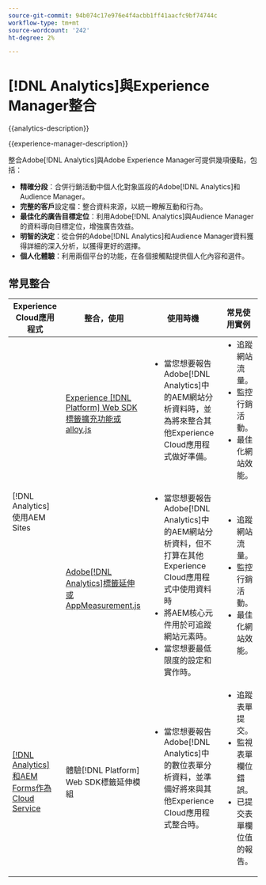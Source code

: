 ```yaml
---
source-git-commit: 94b074c17e976e4f4acbb1ff41aacfc9bf74744c
workflow-type: tm+mt
source-wordcount: '242'
ht-degree: 2%

---
```



# [!DNL Analytics]與Experience Manager整合

{{analytics-description}}

{{experience-manager-description}}

整合Adobe[!DNL Analytics]與Adobe Experience Manager可提供幾項優點，包括：

+ **精確分段**：合併行銷活動中個人化對象區段的Adobe[!DNL Analytics]和Audience Manager。
+ **完整的客戶**&#x200B;設定檔：整合資料來源，以統一瞭解互動和行為。
+ **最佳化的廣告目標定位**：利用Adobe[!DNL Analytics]與Audience Manager的資料導向目標定位，增強廣告效益。
+ **明智的決定**：從合併的Adobe[!DNL Analytics]和Audience Manager資料獲得詳細的深入分析，以獲得更好的選擇。
+ **個人化體驗**：利用兩個平台的功能，在各個接觸點提供個人化內容和選件。

## 常見整合

<table>
    <thead>
        <tr>
            <th>Experience Cloud應用程式</th>
            <th>整合，使用</th>
            <th>使用時機</th>
            <th>常見使用實例</th>
        </tr>
    </thead>
    <tbody>
        <tr>
            <td rowspan="2">[!DNL Analytics] 使用AEM Sites</a></td>
            <td><a href="https://experienceleague.adobe.com/docs/experience-manager-learn/sites/integrations/experience-platform/analytics-using-web-sdk.html" target="_blank" rel="noreferrer">Experience [!DNL Platform] Web SDK標籤擴充功能或alloy.js</a></td>
            <td>
                <ul style="margin-top: 0;">
                    <li>當您想要報告Adobe[!DNL Analytics]中的AEM網站分析資料時，並為將來整合其他Experience Cloud應用程式做好準備。</li>
                </ul>
            </td>
            <td>
                <ul style="margin-top: 0;">
                  <li>追蹤網站流量。</li>
                  <li>監控行銷活動。</li>
                  <li>最佳化網站效能。</li>
                </ul>
            </td>
        </tr>
        <tr>
            <td><a href="https://experienceleague.adobe.com/docs/experience-manager-learn/sites/integrations/analytics/collect-data-analytics.html" target="_blank" rel="noreferrer">Adobe[!DNL Analytics]標籤延伸或AppMeasurement.js</a></td>
            <td>
                <ul style="margin-top: 0;">
                    <li>當您想要報告Adobe[!DNL Analytics]中的AEM網站分析資料，但不打算在其他Experience Cloud應用程式中使用資料時</li>
                    <li>將AEM核心元件用於可追蹤網站元素時。</li>
                    <li>當您想要最低限度的設定和實作時。</li>
                </ul>
            </td>
            <td>
                <ul style="margin-top: 0;">
                  <li>追蹤網站流量。</li>
                  <li>監控行銷活動。</li>
                  <li>最佳化網站效能。</li>
                </ul>
            </td>
        </tr>
        <tr>
            <td><a href="https://experienceleague.adobe.com/docs/experience-manager-learn/cloud-service/forms/forms-and-analytics/introduction.html" target="_blank" rel="noreferrer">[!DNL Analytics] 和AEM Forms作為Cloud Service</a></td>
            <td>體驗[!DNL Platform] Web SDK標籤延伸模組</td>
            <td>
              <ul style="margin-top: 0;">
                <li>當您想要報告Adobe[!DNL Analytics]中的數位表單分析資料，並準備好將來與其他Experience Cloud應用程式整合時。</li>
              </ul>
            </td>
            <td>
                <ul style="margin-top: 0;">
                  <li>追蹤表單提交。</li>
                  <li>監視表單欄位錯誤。</li>
                  <li>已提交表單欄位值的報告。</li>
                </ul>
            </td>
        </tr>
    </tbody>          
</table>
